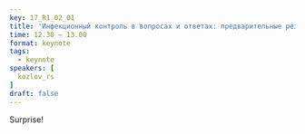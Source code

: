 ```yaml
---
key: 17_R1_02_01
title: 'Инфекционный контроль в вопросах и ответах: предварительные результаты проекта «Эффективный стационар»'
time: 12.30 – 13.00
format: keynote
tags:
  - keynote
speakers: [
  kozlov_rs
]
draft: false
---
```

Surprise!